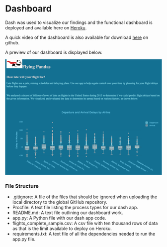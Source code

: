 # Dashboard

Dash was used to visualize our findings and the functional dashboard is deployed and available here on [Heroku](https://pandas-flight-dashboard.herokuapp.com/). 

A quick video of the dashboard is also available for download [here](https://github.com/Pandas-UFT/Pandas/blob/master/dashboard/dashboard.mp4) on github.

A preview of our dashboard is displayed below.

![dash_preview](https://github.com/Pandas-UFT/Pandas/blob/master/figures/dash_preview.png?raw=true)

### File Structure

* .gitignore: A file of the files that should be ignored when uploading the local directory to the global GitHub repository. 
* Procfile: A text file listing the process types for our dash app. 
* README.md: A text file outlining our dashboard work. 
* app.py: A Python file with our dash app code. 
* flights_complete_sample.csv: A csv file with ten thousand rows of data as that is the limit available to deploy on Heroku.
* requirements.txt: A text file of all the dependencies needed to run the app.py file. 
